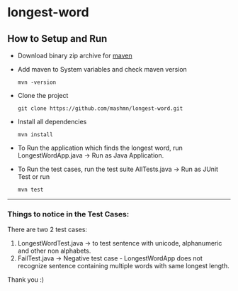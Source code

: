 # longest-word

## How to Setup and Run
- Download binary zip archive for [maven](https://maven.apache.org/download.cgi)
- Add maven to System variables and check maven version
	
	`mvn -version`
	 
- Clone the project 

	`git clone https://github.com/mashmn/longest-word.git`
	
- Install all dependencies

	`mvn install`
	
- To Run the application which finds the longest word, run LongestWordApp.java -> Run as Java Application.

- To Run the test cases, run the test suite AllTests.java -> Run as JUnit Test 
	or run
	
	`mvn test`

---

### Things to notice in the Test Cases:
There are two 2 test cases:
1. LongestWordTest.java -> to test sentence with unicode, alphanumeric and other non alphabets.
2. FailTest.java -> Negative test case - LongestWordApp does not recognize sentence containing multiple words with same longest length.


Thank you :)